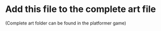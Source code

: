 # Add this file to the complete art file

(Complete art folder can be found in the platformer game)
